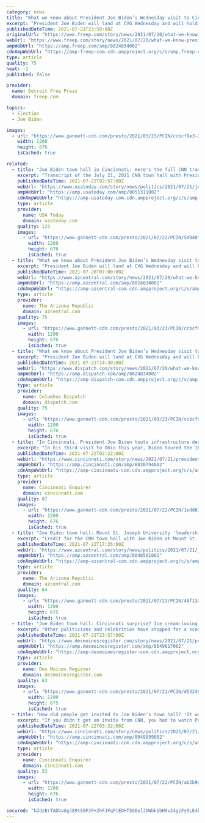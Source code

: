 ```yaml
---
category: news
title: "What we know about President Joe Biden’s Wednesday visit to Cincinnati"
excerpt: "President Joe Biden will land at CVG Wednesday and will hold a town hall at Mount St. Joseph University, moderated by CNN anchor Don Lemon."
publishedDateTime: 2021-07-21T23:50:00Z
originalUrl: "https://www.freep.com/story/news/2021/07/20/what-we-know-president-joe-biden-visit-cincinnati-cnn-town-hall/8024834002/"
webUrl: "https://www.freep.com/story/news/2021/07/20/what-we-know-president-joe-biden-visit-cincinnati-cnn-town-hall/8024834002/"
ampWebUrl: "https://amp.freep.com/amp/8024834002"
cdnAmpWebUrl: "https://amp-freep-com.cdn.ampproject.org/c/s/amp.freep.com/amp/8024834002"
type: article
quality: 75
heat: -1
published: false

provider:
  name: Detroit Free Press
  domain: freep.com

topics:
  - Election
  - Joe Biden

images:
  - url: "https://www.gannett-cdn.com/presto/2021/03/23/PCIN/ccbcf9e3-25be-4198-8574-13022b9fdd69-AP21082731379822.jpg?auto=webp&crop=1023,576,x0,y34&format=pjpg&width=1200"
    width: 1200
    height: 676
    isCached: true

related:
  - title: "Joe Biden town hall in Cincinnati: Here's the full CNN transcript"
    excerpt: "Transcript of the July 21, 2021 CNN town hall with President Joe Biden at Mount St. Joseph University in Delhi Township, Ohio DON LEMON, CNN HOST: Good evening, everyone. We are live in Cincinnati, Ohio,"
    publishedDateTime: 2021-07-22T02:57:00Z
    webUrl: "https://www.usatoday.com/story/news/politics/2021/07/21/joe-biden-cnn-town-hall-transcript/8051311002/"
    ampWebUrl: "https://amp.usatoday.com/amp/8051311002"
    cdnAmpWebUrl: "https://amp-usatoday-com.cdn.ampproject.org/c/s/amp.usatoday.com/amp/8051311002"
    type: article
    provider:
      name: USA Today
      domain: usatoday.com
    quality: 125
    images:
      - url: "https://www.gannett-cdn.com/presto/2021/07/22/PCIN/5d848fd6-8ebf-4f8c-b9b8-e8bdafae7a84-AP21203038237183.jpg?auto=webp&crop=1023,576,x0,y0&format=pjpg&width=1200"
        width: 1200
        height: 676
        isCached: true
  - title: "What we know about President Joe Biden’s Wednesday visit to Cincinnati"
    excerpt: "President Joe Biden will land at CVG Wednesday and will hold a town hall at Mount St. Joseph University, moderated by CNN anchor Don Lemon."
    publishedDateTime: 2021-07-20T07:00:00Z
    webUrl: "https://www.azcentral.com/story/news/2021/07/20/what-we-know-president-joe-biden-visit-cincinnati-cnn-town-hall/8024834002/"
    ampWebUrl: "https://amp.azcentral.com/amp/8024834002"
    cdnAmpWebUrl: "https://amp-azcentral-com.cdn.ampproject.org/c/s/amp.azcentral.com/amp/8024834002"
    type: article
    provider:
      name: The Arizona Republic
      domain: azcentral.com
    quality: 75
    images:
      - url: "https://www.gannett-cdn.com/presto/2021/03/23/PCIN/ccbcf9e3-25be-4198-8574-13022b9fdd69-AP21082731379822.jpg?auto=webp&crop=1023,576,x0,y34&format=pjpg&width=1200"
        width: 1200
        height: 676
        isCached: true
  - title: "What we know about President Joe Biden’s Wednesday visit to Cincinnati"
    excerpt: "President Joe Biden will land at CVG Wednesday and will hold a town hall at Mount St. Joseph University, moderated by CNN anchor Don Lemon."
    publishedDateTime: 2021-07-21T14:30:00Z
    webUrl: "https://www.dispatch.com/story/news/2021/07/20/what-we-know-president-joe-biden-visit-cincinnati-cnn-town-hall/8024834002/"
    ampWebUrl: "https://amp.dispatch.com/amp/8024834002"
    cdnAmpWebUrl: "https://amp-dispatch-com.cdn.ampproject.org/c/s/amp.dispatch.com/amp/8024834002"
    type: article
    provider:
      name: Columbus Dispatch
      domain: dispatch.com
    quality: 75
    images:
      - url: "https://www.gannett-cdn.com/presto/2021/03/23/PCIN/ccbcf9e3-25be-4198-8574-13022b9fdd69-AP21082731379822.jpg?auto=webp&crop=1023,576,x0,y34&format=pjpg&width=1200"
        width: 1200
        height: 676
        isCached: true
  - title: "In Cincinnati, President Joe Biden touts infrastructure deal to 'fix that damn bridge'"
    excerpt: "In his third visit to Ohio this year, Biden toured the IBEW/NECA Electrical Training Center and participated in a town hall with CNN's Don Lemon."
    publishedDateTime: 2021-07-22T02:22:00Z
    webUrl: "https://www.cincinnati.com/story/news/2021/07/21/president-joe-biden-cincinnati-ohio-town-hall-president-touts-infrastructure-covid-vaccines/8030794002/"
    ampWebUrl: "https://amp.cincinnati.com/amp/8030794002"
    cdnAmpWebUrl: "https://amp-cincinnati-com.cdn.ampproject.org/c/s/amp.cincinnati.com/amp/8030794002"
    type: article
    provider:
      name: Cincinnati Enquirer
      domain: cincinnati.com
    quality: 67
    images:
      - url: "https://www.gannett-cdn.com/presto/2021/07/22/PCIN/1edd673b-c938-4089-85ad-f3cab9cd3106-AP21203035363990.jpg?auto=webp&crop=1023,576,x0,y0&format=pjpg&width=1200"
        width: 1200
        height: 676
        isCached: true
  - title: "Joe Biden town hall: Mount St. Joseph University 'leadership' made the call to host CNN event"
    excerpt: "Credit for the CNN town hall with Joe Biden at Mount St. Joseph has become a hot potato in the local Catholic community."
    publishedDateTime: 2021-07-22T17:35:00Z
    webUrl: "https://www.azcentral.com/story/news/politics/2021/07/21/joe-biden-cnn-town-hall-mount-st-joseph-university-vague-who-approved-town-hall/8048501002/"
    ampWebUrl: "https://amp.azcentral.com/amp/8048501002"
    cdnAmpWebUrl: "https://amp-azcentral-com.cdn.ampproject.org/c/s/amp.azcentral.com/amp/8048501002"
    type: article
    provider:
      name: The Arizona Republic
      domain: azcentral.com
    quality: 64
    images:
      - url: "https://www.gannett-cdn.com/presto/2021/07/21/PCIN/48f13a05-e916-4556-a1a4-fcb781ea9fb0-MicrosoftTeams-image_17.png?auto=webp&crop=1247,701,x0,y131&format=pjpg&width=1200"
        width: 1200
        height: 675
        isCached: true
  - title: "Joe Biden town hall: Cincinnati surprise? Ice cream-loving president doesn't stop at Graeter's"
    excerpt: "Other politicians and celebrities have stopped for a scoop while visiting the Queen City, including former President Bill Clinton and Ivanka Trump."
    publishedDateTime: 2021-07-21T23:57:00Z
    webUrl: "https://www.desmoinesregister.com/story/news/2021/07/21/president-joe-biden-graeters-ice-cream-cincinnati-visit/8049617002/"
    ampWebUrl: "https://amp.desmoinesregister.com/amp/8049617002"
    cdnAmpWebUrl: "https://amp-desmoinesregister-com.cdn.ampproject.org/c/s/amp.desmoinesregister.com/amp/8049617002"
    type: article
    provider:
      name: Des Moines Register
      domain: desmoinesregister.com
    quality: 63
    images:
      - url: "https://www.gannett-cdn.com/presto/2021/07/21/PCIN/d53249a8-f496-4a2a-8701-055a28f5a2f8-MicrosoftTeams-image_3.png?auto=webp&crop=2999,1687,x0,y152&format=pjpg&width=1200"
        width: 1200
        height: 675
        isCached: true
  - title: "How did people get invited to Joe Biden's town hall? 'It wasn't a whole lot of the usual political insider crowd.'"
    excerpt: "If you didn't get an invite from CNN, you had to watch President Joe Biden's town hall on television. Students, teachers, business owners and a few local politicians were among the few hundred allowed into the auditorium at Mount St. Joseph University in ..."
    publishedDateTime: 2021-07-22T03:32:00Z
    webUrl: "https://www.cincinnati.com/story/news/politics/2021/07/21/joe-biden-town-hall-who-got-invited-cnn/8049999002/"
    ampWebUrl: "https://amp.cincinnati.com/amp/8049999002"
    cdnAmpWebUrl: "https://amp-cincinnati-com.cdn.ampproject.org/c/s/amp.cincinnati.com/amp/8049999002"
    type: article
    provider:
      name: Cincinnati Enquirer
      domain: cincinnati.com
    quality: 53
    images:
      - url: "https://www.gannett-cdn.com/presto/2021/07/22/PCIN/ab2b9d63-c338-4b14-85c5-f83a53752a04-AP21203035418509.jpg?auto=webp&crop=1023,576,x0,y52&format=pjpg&width=1200"
        width: 1200
        height: 676
        isCached: true

secured: "h2dzBrTADbvGgJ89tS9FJF+2hFJFqFtEDHT5Q6elJDWbk1bH9v24gjFy9LE4kBnxKtqyGfeQ+R9JSMIwzdfgmPRkTQVAtoXoAZtPOTO0VEfGf52NkdTTBf3EoY+XrIwsA2Op/a0kRTE+rQepkvYGsrEXHYf4SS8dToieqwHxCABvPshTn1lUd+wKkfhA5JlGmjUvp6q6j0XleDTNm+65H+5aD0OT7AAIdeMrcvsGq7DCyUBfvROIMYVcXbT7iUUMZ466y9tiObLZUe2x9m1DqAo9R1qMGiNv14z9Wz0abNfRVQ/cmw/jVF5rHBf8WKn5Xri3pjqqQ4H7VQk1mDdvA+A2b24AhWTeIeXNstYdilc=;fh8+ibh3KXTnq6sUP0qy8A=="
---
```


